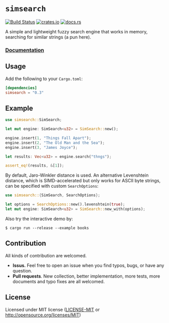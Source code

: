 # `simsearch`

[![Build Status](https://travis-ci.com/andylokandy/simsearch-rs.svg?branch=master)](https://travis-ci.com/andylokandy/simsearch-rs)
[![crates.io](https://img.shields.io/crates/v/simsearch.svg)](https://crates.io/crates/simsearch)
[![docs.rs](https://docs.rs/simsearch/badge.svg)](https://docs.rs/simsearch)

A simple and lightweight fuzzy search engine that works in memory, searching for similar strings (a pun here).

### [**Documentation**](https://docs.rs/simsearch)

## Usage

Add the following to your `Cargo.toml`:

```toml
[dependencies]
simsearch = "0.3"
```

## Example

```rust
use simsearch::SimSearch;

let mut engine: SimSearch<u32> = SimSearch::new();

engine.insert(1, "Things Fall Apart");
engine.insert(2, "The Old Man and the Sea");
engine.insert(3, "James Joyce");

let results: Vec<u32> = engine.search("thngs");

assert_eq!(results, &[1]);
```

By default, Jaro-Winkler distance is used. An alternative Levenshtein distance,
which is SIMD-accelerated but only works for ASCII byte strings, can be specified
with custom `SearchOptions`:

```rust
use simsearch::{SimSearch, SearchOptions};

let options = SearchOptions::new().levenshtein(true);
let mut engine: SimSearch<u32> = SimSearch::new_with(options);
```

Also try the interactive demo by:

```
$ cargo run --release --example books
```

## Contribution

All kinds of contribution are welcomed.

- **Issus.** Feel free to open an issue when you find typos, bugs, or have any question.
- **Pull requests**. New collection, better implementation, more tests, more documents and typo fixes are all welcomed.

## License

Licensed under MIT license ([LICENSE-MIT](LICENSE-MIT) or http://opensource.org/licenses/MIT)
